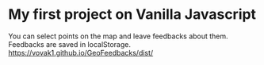 # My first project on Vanilla Javascript

You can select points on the map and leave feedbacks about them. Feedbacks are saved in localStorage. 
https://vovak1.github.io/GeoFeedbacks/dist/
